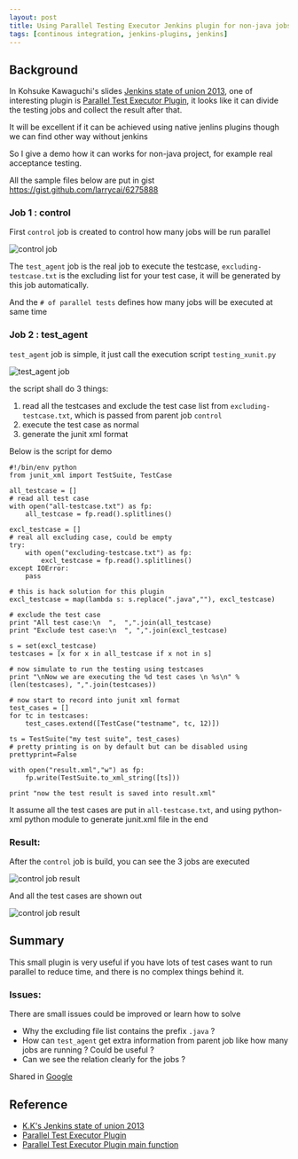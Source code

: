 ```yaml
---
layout: post
title: Using Parallel Testing Executor Jenkins plugin for non-java jobs
tags: [continous integration, jenkins-plugins, jenkins]
---
```


## Background

In Kohsuke Kawaguchi's slides [Jenkins state of union 2013](http://www.slideshare.net/kohsuke/jenkins-state-of-union-2013), one of interesting plugin is [Parallel Test Executor Plugin](https://wiki.jenkins-ci.org/display/JENKINS/Parallel+Test+Executor+Plugin), it looks like it can divide the testing jobs and collect the result after that.

It will be excellent if it can be achieved using native jenlins plugins though we can find other way without jenkins

So I give a demo how it can works for non-java project, for example real acceptance testing.

All the sample files below are put in gist <https://gist.github.com/larrycai/6275888>

### Job 1 : control  

First `control` job is created to control how many jobs will be run parallel

![control job][img-parallel-job1]

The `test_agent` job is the real job to execute the testcase, `excluding-testcase.txt` is the excluding list for your test case, it will be generated by this job automatically.

And the `# of parallel tests` defines how many jobs will be executed at same time

### Job 2 : test_agent

`test_agent` job is simple, it just call the execution script `testing_xunit.py`

![test_agent job][img-parallel-job2]

the script shall do 3 things:

1. read all the testcases and exclude the test case list from `excluding-testcase.txt`, which is passed from parent job `control`
2. execute the test case as normal
3. generate the junit xml format

Below is the script for demo

	#!/bin/env python
	from junit_xml import TestSuite, TestCase

	all_testcase = []
	# read all test case
	with open("all-testcase.txt") as fp:
		all_testcase = fp.read().splitlines()
		
	excl_testcase = []
	# real all excluding case, could be empty
	try:
		with open("excluding-testcase.txt") as fp:
			excl_testcase = fp.read().splitlines()
	except IOError:
		pass

	# this is hack solution for this plugin
	excl_testcase = map(lambda s: s.replace(".java",""), excl_testcase)

	# exclude the test case
	print "All test case:\n  ",  ",".join(all_testcase)
	print "Exclude test case:\n  ", ",".join(excl_testcase)

	s = set(excl_testcase)
	testcases = [x for x in all_testcase if x not in s]

	# now simulate to run the testing using testcases
	print "\nNow we are executing the %d test cases \n %s\n" % (len(testcases), ",".join(testcases))

	# now start to record into junit xml format
	test_cases = []
	for tc in testcases:
		test_cases.extend([TestCase("testname", tc, 12)])

	ts = TestSuite("my test suite", test_cases)
	# pretty printing is on by default but can be disabled using prettyprint=False

	with open("result.xml","w") as fp:
		fp.write(TestSuite.to_xml_string([ts]))

	print "now the test result is saved into result.xml"	

It assume all the test cases are put in `all-testcase.txt`, and using python-xml python module to generate junit.xml file in the end

### Result:

After the `control` job is build, you can see the 3 jobs are executed

![control job result][img-parallel-job3]

And all the test cases are shown out

![control job result][img-parallel-job4]

## Summary

This small plugin is very useful if you have lots of test cases want to run parallel to reduce time, and there is no complex things behind it.

### Issues:

There are small issues could be improved or learn how to solve 

* Why the excluding file list contains the prefix `.java` ?
* How can `test_agent` get extra information from parent job like how many jobs are running ? Could be useful ?
* Can we see the relation clearly for the jobs ?

Shared in <a href="https://plus.google.com/100729724738053223351?rel=author">Google</a>

## Reference

*   [K.K's Jenkins state of union 2013](http://www.slideshare.net/kohsuke/jenkins-state-of-union-2013)
*   [Parallel Test Executor Plugin](https://wiki.jenkins-ci.org/display/JENKINS/Parallel+Test+Executor+Plugin)
*   [Parallel Test Executor Plugin main function](https://github.com/jenkinsci/parallel-test-executor-plugin/blob/master/src/main/java/org/jenkinsci/plugins/parallel_test_executor/ParallelTestExecutor.java)

  [img-parallel-job1]: http://www.larrycaiyu.com/blog/images/img-parallel-job1.png
  [img-parallel-job2]: http://www.larrycaiyu.com/blog/images/img-parallel-job2.png
  [img-parallel-job3]: http://www.larrycaiyu.com/blog/images/img-parallel-job3.png
  [img-parallel-job4]: http://www.larrycaiyu.com/blog/images/img-parallel-job4.png
